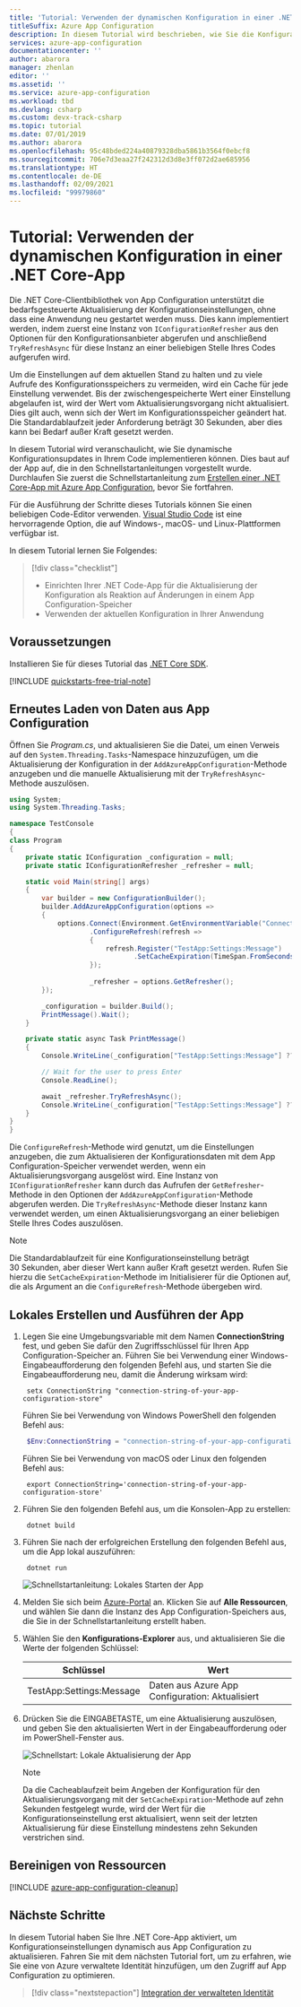 ```yaml
---
title: 'Tutorial: Verwenden der dynamischen Konfiguration in einer .NET Core-App'
titleSuffix: Azure App Configuration
description: In diesem Tutorial wird beschrieben, wie Sie die Konfigurationsdaten für .NET Core-Apps dynamisch aktualisieren.
services: azure-app-configuration
documentationcenter: ''
author: abarora
manager: zhenlan
editor: ''
ms.assetid: ''
ms.service: azure-app-configuration
ms.workload: tbd
ms.devlang: csharp
ms.custom: devx-track-csharp
ms.topic: tutorial
ms.date: 07/01/2019
ms.author: abarora
ms.openlocfilehash: 95c48bded224a40879328dba5861b3564f0ebcf8
ms.sourcegitcommit: 706e7d3eaa27f242312d3d8e3ff072d2ae685956
ms.translationtype: HT
ms.contentlocale: de-DE
ms.lasthandoff: 02/09/2021
ms.locfileid: "99979860"
---
```

# <a name="tutorial-use-dynamic-configuration-in-a-net-core-app"></a>Tutorial: Verwenden der dynamischen Konfiguration in einer .NET Core-App

Die .NET Core-Clientbibliothek von App Configuration unterstützt die bedarfsgesteuerte Aktualisierung der Konfigurationseinstellungen, ohne dass eine Anwendung neu gestartet werden muss. Dies kann implementiert werden, indem zuerst eine Instanz von `IConfigurationRefresher` aus den Optionen für den Konfigurationsanbieter abgerufen und anschließend `TryRefreshAsync` für diese Instanz an einer beliebigen Stelle Ihres Codes aufgerufen wird.

Um die Einstellungen auf dem aktuellen Stand zu halten und zu viele Aufrufe des Konfigurationsspeichers zu vermeiden, wird ein Cache für jede Einstellung verwendet. Bis der zwischengespeicherte Wert einer Einstellung abgelaufen ist, wird der Wert vom Aktualisierungsvorgang nicht aktualisiert. Dies gilt auch, wenn sich der Wert im Konfigurationsspeicher geändert hat. Die Standardablaufzeit jeder Anforderung beträgt 30 Sekunden, aber dies kann bei Bedarf außer Kraft gesetzt werden.

In diesem Tutorial wird veranschaulicht, wie Sie dynamische Konfigurationsupdates in Ihrem Code implementieren können. Dies baut auf der App auf, die in den Schnellstartanleitungen vorgestellt wurde. Durchlaufen Sie zuerst die Schnellstartanleitung zum [Erstellen einer .NET Core-App mit Azure App Configuration](./quickstart-dotnet-core-app.md), bevor Sie fortfahren.

Für die Ausführung der Schritte dieses Tutorials können Sie einen beliebigen Code-Editor verwenden. [Visual Studio Code](https://code.visualstudio.com/) ist eine hervorragende Option, die auf Windows-, macOS- und Linux-Plattformen verfügbar ist.

In diesem Tutorial lernen Sie Folgendes:

> [!div class="checklist"]
> * Einrichten Ihrer .NET Code-App für die Aktualisierung der Konfiguration als Reaktion auf Änderungen in einem App Configuration-Speicher
> * Verwenden der aktuellen Konfiguration in Ihrer Anwendung

## <a name="prerequisites"></a>Voraussetzungen

Installieren Sie für dieses Tutorial das [.NET Core SDK](https://dotnet.microsoft.com/download).

[!INCLUDE [quickstarts-free-trial-note](../../includes/quickstarts-free-trial-note.md)]

## <a name="reload-data-from-app-configuration"></a>Erneutes Laden von Daten aus App Configuration

Öffnen Sie *Program.cs*, und aktualisieren Sie die Datei, um einen Verweis auf den `System.Threading.Tasks`-Namespace hinzuzufügen, um die Aktualisierung der Konfiguration in der `AddAzureAppConfiguration`-Methode anzugeben und die manuelle Aktualisierung mit der `TryRefreshAsync`-Methode auszulösen.

```csharp
using System;
using System.Threading.Tasks;

namespace TestConsole
{
class Program
{
    private static IConfiguration _configuration = null;
    private static IConfigurationRefresher _refresher = null;

    static void Main(string[] args)
    {
        var builder = new ConfigurationBuilder();
        builder.AddAzureAppConfiguration(options =>
        {
            options.Connect(Environment.GetEnvironmentVariable("ConnectionString"))
                    .ConfigureRefresh(refresh =>
                    {
                        refresh.Register("TestApp:Settings:Message")
                               .SetCacheExpiration(TimeSpan.FromSeconds(10));
                    });
                    
                    _refresher = options.GetRefresher();
        });

        _configuration = builder.Build();
        PrintMessage().Wait();
    }

    private static async Task PrintMessage()
    {
        Console.WriteLine(_configuration["TestApp:Settings:Message"] ?? "Hello world!");

        // Wait for the user to press Enter
        Console.ReadLine();

        await _refresher.TryRefreshAsync();
        Console.WriteLine(_configuration["TestApp:Settings:Message"] ?? "Hello world!");
    }
}
}
```

Die `ConfigureRefresh`-Methode wird genutzt, um die Einstellungen anzugeben, die zum Aktualisieren der Konfigurationsdaten mit dem App Configuration-Speicher verwendet werden, wenn ein Aktualisierungsvorgang ausgelöst wird. Eine Instanz von `IConfigurationRefresher` kann durch das Aufrufen der `GetRefresher`-Methode in den Optionen der `AddAzureAppConfiguration`-Methode abgerufen werden. Die `TryRefreshAsync`-Methode dieser Instanz kann verwendet werden, um einen Aktualisierungsvorgang an einer beliebigen Stelle Ihres Codes auszulösen.
    
> [!NOTE]
> Die Standardablaufzeit für eine Konfigurationseinstellung beträgt 30 Sekunden, aber dieser Wert kann außer Kraft gesetzt werden. Rufen Sie hierzu die `SetCacheExpiration`-Methode im Initialisierer für die Optionen auf, die als Argument an die `ConfigureRefresh`-Methode übergeben wird.

## <a name="build-and-run-the-app-locally"></a>Lokales Erstellen und Ausführen der App

1. Legen Sie eine Umgebungsvariable mit dem Namen **ConnectionString** fest, und geben Sie dafür den Zugriffsschlüssel für Ihren App Configuration-Speicher an. Führen Sie bei Verwendung einer Windows-Eingabeaufforderung den folgenden Befehl aus, und starten Sie die Eingabeaufforderung neu, damit die Änderung wirksam wird:

    ```console
     setx ConnectionString "connection-string-of-your-app-configuration-store"
    ```

    Führen Sie bei Verwendung von Windows PowerShell den folgenden Befehl aus:

    ```powershell
     $Env:ConnectionString = "connection-string-of-your-app-configuration-store"
    ```

    Führen Sie bei Verwendung von macOS oder Linux den folgenden Befehl aus:

    ```console
     export ConnectionString='connection-string-of-your-app-configuration-store'
    ```

1. Führen Sie den folgenden Befehl aus, um die Konsolen-App zu erstellen:

    ```console
     dotnet build
    ```

1. Führen Sie nach der erfolgreichen Erstellung den folgenden Befehl aus, um die App lokal auszuführen:

    ```console
     dotnet run
    ```

    ![Schnellstartanleitung: Lokales Starten der App](./media/quickstarts/dotnet-core-app-run.png)

1. Melden Sie sich beim [Azure-Portal](https://portal.azure.com) an. Klicken Sie auf **Alle Ressourcen**, und wählen Sie dann die Instanz des App Configuration-Speichers aus, die Sie in der Schnellstartanleitung erstellt haben.

1. Wählen Sie den **Konfigurations-Explorer** aus, und aktualisieren Sie die Werte der folgenden Schlüssel:

    | Schlüssel | Wert |
    |---|---|
    | TestApp:Settings:Message | Daten aus Azure App Configuration: Aktualisiert |

1. Drücken Sie die EINGABETASTE, um eine Aktualisierung auszulösen, und geben Sie den aktualisierten Wert in der Eingabeaufforderung oder im PowerShell-Fenster aus.

    ![Schnellstart: Lokale Aktualisierung der App](./media/quickstarts/dotnet-core-app-run-refresh.png)
    
    > [!NOTE]
    > Da die Cacheablaufzeit beim Angeben der Konfiguration für den Aktualisierungsvorgang mit der `SetCacheExpiration`-Methode auf zehn Sekunden festgelegt wurde, wird der Wert für die Konfigurationseinstellung erst aktualisiert, wenn seit der letzten Aktualisierung für diese Einstellung mindestens zehn Sekunden verstrichen sind.

## <a name="clean-up-resources"></a>Bereinigen von Ressourcen

[!INCLUDE [azure-app-configuration-cleanup](../../includes/azure-app-configuration-cleanup.md)]

## <a name="next-steps"></a>Nächste Schritte

In diesem Tutorial haben Sie Ihre .NET Core-App aktiviert, um Konfigurationseinstellungen dynamisch aus App Configuration zu aktualisieren. Fahren Sie mit dem nächsten Tutorial fort, um zu erfahren, wie Sie eine von Azure verwaltete Identität hinzufügen, um den Zugriff auf App Configuration zu optimieren.

> [!div class="nextstepaction"]
> [Integration der verwalteten Identität](./howto-integrate-azure-managed-service-identity.md)
